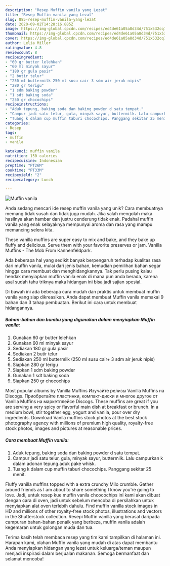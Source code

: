 ```yaml
---
description: "Resep Muffin vanila yang Lezat"
title: "Resep Muffin vanila yang Lezat"
slug: 885-resep-muffin-vanila-yang-lezat
date: 2020-09-02T14:28:16.885Z
image: https://img-global.cpcdn.com/recipes/ed4de61a05a8d34d/751x532cq70/muffin-vanila-foto-resep-utama.jpg
thumbnail: https://img-global.cpcdn.com/recipes/ed4de61a05a8d34d/751x532cq70/muffin-vanila-foto-resep-utama.jpg
cover: https://img-global.cpcdn.com/recipes/ed4de61a05a8d34d/751x532cq70/muffin-vanila-foto-resep-utama.jpg
author: Lelia Miller
ratingvalue: 4.8
reviewcount: 8
recipeingredient:
- "60 gr butter lelehkan"
- "60 ml minyak sayur"
- "180 gr gula pasir"
- "2 butir telur"
- "250 ml buttermilk 250 ml susu cair 3 sdm air jeruk nipis"
- "280 gr terigu"
- "1 sdm baking powder"
- "1 sdt baking soda"
- "250 gr chocochips"
recipeinstructions:
- "Aduk tepung, baking soda dan baking powder d satu tempat."
- "Campur jadi satu telur, gula, minyak sayur, buttermilk. Lalu campurkan k dalam adonan tepung.aduk pake whisk."
- "Tuang k dalam cup muffin taburi chocochips. Panggang sekitar 25 menit."
categories:
- Resep
tags:
- muffin
- vanila

katakunci: muffin vanila 
nutrition: 150 calories
recipecuisine: Indonesian
preptime: "PT26M"
cooktime: "PT33M"
recipeyield: "2"
recipecategory: Lunch

---
```



![Muffin vanila](https://img-global.cpcdn.com/recipes/ed4de61a05a8d34d/751x532cq70/muffin-vanila-foto-resep-utama.jpg)

Anda sedang mencari ide resep muffin vanila yang unik? Cara membuatnya memang tidak susah dan tidak juga mudah. Jika salah mengolah maka hasilnya akan hambar dan justru cenderung tidak enak. Padahal muffin vanila yang enak selayaknya mempunyai aroma dan rasa yang mampu memancing selera kita.

These vanilla muffins are super easy to mix and bake, and they bake up fluffy and delicious. Serve them with your favorite preserves or jam. Vanilla Muffins - The Mob From Kannenfeldpark.

Ada beberapa hal yang sedikit banyak berpengaruh terhadap kualitas rasa dari muffin vanila, mulai dari jenis bahan, kemudian pemilihan bahan segar hingga cara membuat dan menghidangkannya. Tak perlu pusing kalau hendak menyiapkan muffin vanila enak di mana pun anda berada, karena asal sudah tahu triknya maka hidangan ini bisa jadi sajian spesial.


Di bawah ini ada beberapa cara mudah dan praktis untuk membuat muffin vanila yang siap dikreasikan. Anda dapat membuat Muffin vanila memakai 9 bahan dan 3 tahap pembuatan. Berikut ini cara untuk membuat hidangannya.

<!--inarticleads1-->

##### Bahan-bahan dan bumbu yang digunakan dalam menyiapkan Muffin vanila:

1. Gunakan 60 gr butter lelehkan
1. Gunakan 60 ml minyak sayur
1. Sediakan 180 gr gula pasir
1. Sediakan 2 butir telur
1. Sediakan 250 ml buttermilk (250 ml susu cair+ 3 sdm air jeruk nipis)
1. Siapkan 280 gr terigu
1. Siapkan 1 sdm baking powder
1. Gunakan 1 sdt baking soda
1. Siapkan 250 gr chocochips


Most popular albums by Vanilla Muffins Изучайте релизы Vanilla Muffins на Discogs. Приобретайте пластинки, компакт-диски и многое другое от Vanilla Muffins на маркетплейсе Discogs. These muffins are great if you are serving a very spicy or flavorful main dish at breakfast or brunch. In a medium bowl, stir together egg, yogurt and vanila, pour over dry ingredients. Download Vanila muffins stock photos at the best stock photography agency with millions of premium high quality, royalty-free stock photos, images and pictures at reasonable prices. 

<!--inarticleads2-->

##### Cara membuat Muffin vanila:

1. Aduk tepung, baking soda dan baking powder d satu tempat.
1. Campur jadi satu telur, gula, minyak sayur, buttermilk. Lalu campurkan k dalam adonan tepung.aduk pake whisk.
1. Tuang k dalam cup muffin taburi chocochips. Panggang sekitar 25 menit.


Fluffy vanilla muffins topped with a extra crunchy Milo crumble. Gather around friends as I am about to share something I know you&#39;re going to love. Jadi, untuk resep kue muffin vanila chcocochips ini kami akan dibuat dengan cara di oven, jadi untuk sebelum mencoba di persilahkan untuk menyiapkan alat oven terlebih dahulu. Find muffin vanilla stock images in HD and millions of other royalty-free stock photos, illustrations and vectors in the Shutterstock collection. Resepi Muffin vanilla yang berasal daripada campuran bahan-bahan penaik yang berbeza, muffin vanila adalah kegemaran untuk golongan muda dan tua. 

Terima kasih telah membaca resep yang tim kami tampilkan di halaman ini. Harapan kami, olahan Muffin vanila yang mudah di atas dapat membantu Anda menyiapkan hidangan yang lezat untuk keluarga/teman maupun menjadi inspirasi dalam berjualan makanan. Semoga bermanfaat dan selamat mencoba!

